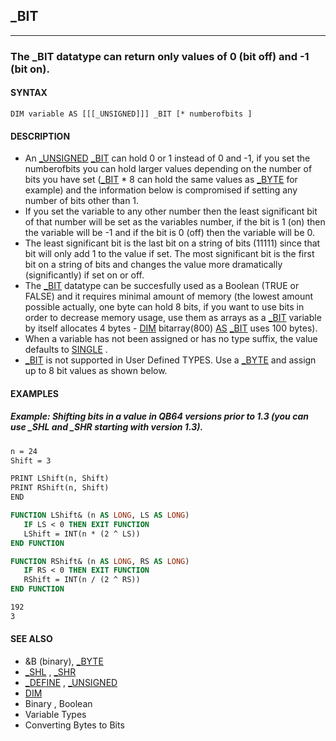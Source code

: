 ## _BIT
---

### The _BIT datatype can return only values of 0 (bit off) and -1 (bit on).

#### SYNTAX

`DIM variable AS [[[_UNSIGNED]]] _BIT [* numberofbits ]`

#### DESCRIPTION
* An [_UNSIGNED](./_UNSIGNED.md) [_BIT](./_BIT.md) can hold 0 or 1 instead of 0 and -1, if you set the numberofbits you can hold larger values depending on the number of bits you have set ([_BIT](./_BIT.md) * 8 can hold the same values as [_BYTE](./_BYTE.md) for example) and the information below is compromised if setting any number of bits other than 1.
* If you set the variable to any other number then the least significant bit of that number will be set as the variables number, if the bit is 1 (on) then the variable will be -1 and if the bit is 0 (off) then the variable will be 0.
* The least significant bit is the last bit on a string of bits (11111) since that bit will only add 1 to the value if set. The most significant bit is the first bit on a string of bits and changes the value more dramatically (significantly) if set on or off.
* The [_BIT](./_BIT.md) datatype can be succesfully used as a Boolean (TRUE or FALSE) and it requires minimal amount of memory (the lowest amount possible actually, one byte can hold 8 bits, if you want to use bits in order to decrease memory usage, use them as arrays as a [_BIT](./_BIT.md) variable by itself allocates 4 bytes - [DIM](./DIM.md) bitarray(800) [AS](./AS.md) [_BIT](./_BIT.md) uses 100 bytes).
* When a variable has not been assigned or has no type suffix, the value defaults to [SINGLE](./SINGLE.md) .
* [_BIT](./_BIT.md) is not supported in User Defined TYPES. Use a [_BYTE](./_BYTE.md) and assign up to 8 bit values as shown below.


#### EXAMPLES
##### Example: Shifting bits in a value in QB64 versions prior to 1.3 (you can use _SHL and _SHR starting with version 1.3).
```vb
n = 24
Shift = 3

PRINT LShift(n, Shift)
PRINT RShift(n, Shift)
END

FUNCTION LShift& (n AS LONG, LS AS LONG)
   IF LS < 0 THEN EXIT FUNCTION
   LShift = INT(n * (2 ^ LS))
END FUNCTION

FUNCTION RShift& (n AS LONG, RS AS LONG)
   IF RS < 0 THEN EXIT FUNCTION
   RShift = INT(n / (2 ^ RS))
END FUNCTION
```
  
```vb
192
3
```
  


#### SEE ALSO
* &B (binary), [_BYTE](./_BYTE.md)
* [_SHL](./_SHL.md) , [_SHR](./_SHR.md)
* [_DEFINE](./_DEFINE.md) , [_UNSIGNED](./_UNSIGNED.md)
* [DIM](./DIM.md)
* Binary , Boolean
* Variable Types
* Converting Bytes to Bits
